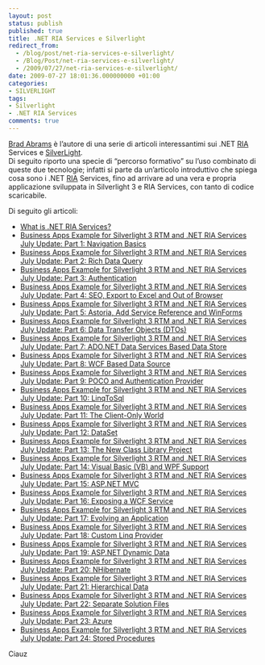 ```yaml
---
layout: post
status: publish
published: true
title: .NET RIA Services e Silverlight
redirect_from: 
  - /blog/post/net-ria-services-e-silverlight/
  - /Blog/Post/net-ria-services-e-silverlight/
  - /2009/07/27/net-ria-services-e-silverlight/
date: 2009-07-27 18:01:36.000000000 +01:00
categories:
- SILVERLIGHT
tags:
- Silverlight
- .NET RIA Services
comments: true
---
```

<p>
	<a href="http://blogs.msdn.com/brada/default.aspx" rel="nofollow" target="_blank" title="Brad Abrams">Brad Abrams</a> &egrave; l&rsquo;autore di una serie di articoli interessantimi sui .NET <a href="http://it.wikipedia.org/wiki/Rich_Internet_application" rel="nofollow" target="_blank" title="Rich Internet Application">RIA</a> Services e <a href="http://silverlight.net/" rel="nofollow" target="_blank">SilverLight</a>. <br />
	Di seguito riporto una specie di &ldquo;percorso formativo&rdquo; su l&rsquo;uso combinato di queste due tecnologie; infatti si parte da un&rsquo;articolo introduttivo che spiega cosa sono i .NET <a href="http://it.wikipedia.org/wiki/Rich_Internet_application" rel="nofollow" target="_blank" title="Rich Internet Application">RIA</a> Services, fino ad arrivare ad una vera e propria applicazione sviluppata in Silverlight 3 e RIA Services, con tanto di codice scaricabile.</p>
<p>
	Di seguito gli articoli:</p>
<ul>
	<li>
		<a href="http://blogs.msdn.com/brada/archive/2009/03/19/what-is-net-ria-services.aspx" rel="nofollow" target="_blank" title="What is .NET RIA Services?">What is .NET RIA Services?</a></li>
	<li>
		<a href="http://blogs.msdn.com/brada/archive/2009/07/10/amazing-business-apps-example-updated-for-silverlight-3-rtm-and-net-ria-services-july-update.aspx" rel="nofollow" target="_blank" title="Business Apps Example for Silverlight 3 RTM and .NET RIA Services July Update: Part 1: Navigation Basics">Business Apps Example for Silverlight 3 RTM and .NET RIA Services July Update: Part 1: Navigation Basics</a></li>
	<li>
		<a href="http://blogs.msdn.com/brada/archive/2009/07/11/business-apps-example-for-silverlight-3-rtm-and-net-ria-services-july-update-part-1-rich-data-query.aspx" rel="nofollow" target="_blank" title="Business Apps Example for Silverlight 3 RTM and .NET RIA Services July Update: Part 2: Rich Data Query">Business Apps Example for Silverlight 3 RTM and .NET RIA Services July Update: Part 2: Rich Data Query</a></li>
	<li>
		<a href="http://blogs.msdn.com/brada/archive/2009/07/13/business-apps-example-for-silverlight-3-rtm-and-net-ria-services-july-update-part-3-authentication.aspx" rel="nofollow" target="_blank" title="Business Apps Example for Silverlight 3 RTM and .NET RIA Services July Update: Part 3: Authentication">Business Apps Example for Silverlight 3 RTM and .NET RIA Services July Update: Part 3: Authentication</a></li>
	<li>
		<a href="http://blogs.msdn.com/brada/archive/2009/07/14/business-apps-example-for-silverlight-3-rtm-and-net-ria-services-july-update-part-4-seo-export-to-excel-and-out-of-browser.aspx" rel="nofollow" target="_blank" title="Business Apps Example for Silverlight 3 RTM and .NET RIA Services July Update: Part 4: SEO, Export to Excel and Out of Browser">Business Apps Example for Silverlight 3 RTM and .NET RIA Services July Update: Part 4: SEO, Export to Excel and Out of Browser</a></li>
	<li>
		<a href="http://blogs.msdn.com/brada/archive/2009/07/15/business-apps-example-for-silverlight-3-rtm-and-net-ria-services-july-update-part-5-astoria-add-reference-and-winforms.aspx" rel="nofollow" target="_blank" title="Business Apps Example for Silverlight 3 RTM and .NET RIA Services July Update: Part 5: Astoria, Add Service Reference and WinForms">Business Apps Example for Silverlight 3 RTM and .NET RIA Services July Update: Part 5: Astoria, Add Service Reference and WinForms</a></li>
	<li>
		<a href="http://blogs.msdn.com/brada/archive/2009/07/16/business-apps-example-for-silverlight-3-rtm-and-net-ria-services-july-update-part-6-data-transfer-objects-dtos.aspx" rel="nofollow" target="_blank" title="Business Apps Example for Silverlight 3 RTM and .NET RIA Services July Update: Part 6: Data Transfer Objects (DTOs)">Business Apps Example for Silverlight 3 RTM and .NET RIA Services July Update: Part 6: Data Transfer Objects (DTOs)</a></li>
	<li>
		<a href="http://blogs.msdn.com/brada/archive/2009/07/21/business-apps-example-for-silverlight-3-rtm-and-net-ria-services-july-update-part-7-services-based-data-store.aspx" rel="nofollow" target="_blank" title="Business Apps Example for Silverlight 3 RTM and .NET RIA Services July Update: Part 7: ADO.NET Data Services Based Data Store">Business Apps Example for Silverlight 3 RTM and .NET RIA Services July Update: Part 7: ADO.NET Data Services Based Data Store</a></li>
	<li>
		<a href="http://blogs.msdn.com/brada/archive/2009/07/17/business-apps-example-for-silverlight-3-rtm-and-net-ria-services-july-update-part-8-wcf-based-data-source.aspx" rel="nofollow" target="_blank" title="Business Apps Example for Silverlight 3 RTM and .NET RIA Services July Update: Part 8: WCF Based Data Source">Business Apps Example for Silverlight 3 RTM and .NET RIA Services July Update: Part 8: WCF Based Data Source</a></li>
	<li>
		<a href="http://blogs.msdn.com/brada/archive/2009/07/22/business-apps-example-for-silverlight-3-rtm-and-net-ria-services-july-update-part-6-poco-and-authentication-provider.aspx" rel="nofollow" target="_blank" title="Business Apps Example for Silverlight 3 RTM and .NET RIA Services July Update: Part 9: POCO and Authentication Provider">Business Apps Example for Silverlight 3 RTM and .NET RIA Services July Update: Part 9: POCO and Authentication Provider</a></li>
	<li>
		<a href="http://blogs.msdn.com/brada/archive/2009/07/23/business-apps-example-for-silverlight-3-rtm-and-net-ria-services-july-update-part-9-linqtosql.aspx" rel="nofollow" target="_blank" title="Business Apps Example for Silverlight 3 RTM and .NET RIA Services July Update: Part 10: LinqToSql">Business Apps Example for Silverlight 3 RTM and .NET RIA Services July Update: Part 10: LinqToSql</a></li>
	<li>
		<a href="http://blogs.msdn.com/brada/archive/2009/07/24/business-apps-example-for-silverlight-3-rtm-and-net-ria-services-july-update-part-11-the-client-only-world.aspx" rel="nofollow" target="_blank" title="Business Apps Example for Silverlight 3 RTM and .NET RIA Services July Update: Part 11: The Client-Only World">Business Apps Example for Silverlight 3 RTM and .NET RIA Services July Update: Part 11: The Client-Only World</a></li>
	<li>
		<a href="http://blogs.msdn.com/brada/archive/2009/07/27/business-apps-example-for-silverlight-3-rtm-and-net-ria-services-july-update-part-9-dataset.aspx" rel="nofollow" target="_blank" title="Business Apps Example for Silverlight 3 RTM and .NET RIA Services July Update: Part 12: DataSet">Business Apps Example for Silverlight 3 RTM and .NET RIA Services July Update: Part 12: DataSet</a></li>
	<li>
		<a href="http://blogs.msdn.com/brada/archive/2009/07/28/business-apps-example-for-silverlight-3-rtm-and-net-ria-services-july-update-part-11-the-new-class-library-project.aspx" rel="nofollow" target="_blank" title="Business Apps Example for Silverlight 3 RTM and .NET RIA Services July Update: Part 13: The New Class Library Project">Business Apps Example for Silverlight 3 RTM and .NET RIA Services July Update: Part 13: The New Class Library Project</a></li>
	<li>
		<a href="http://blogs.msdn.com/brada/archive/2009/07/29/business-apps-example-for-silverlight-3-rtm-and-net-ria-services-july-update-part-xx-visual-basic-vb-and-wpf-support.aspx" rel="nofollow" target="_blank" title="Business Apps Example for Silverlight 3 RTM and .NET RIA Services July Update: Part 14: Visual Basic (VB) and WPF Support">Business Apps Example for Silverlight 3 RTM and .NET RIA Services July Update: Part 14: Visual Basic (VB) and WPF Support</a></li>
	<li>
		<a href="http://blogs.msdn.com/brada/archive/2009/07/30/business-apps-example-for-silverlight-3-rtm-and-net-ria-services-july-update-part-xx-asp-net-mvc.aspx" rel="nofollow" target="_blank" title="Business Apps Example for Silverlight 3 RTM and .NET RIA Services July Update: Part 15: ASP.NET MVC">Business Apps Example for Silverlight 3 RTM and .NET RIA Services July Update: Part 15: ASP.NET MVC</a></li>
	<li>
		<a href="http://blogs.msdn.com/brada/archive/2009/07/31/business-apps-example-for-silverlight-3-rtm-and-net-ria-services-july-update-part-xx-exposing-a-wcf-service.aspx" rel="nofollow" target="_blank" title="Business Apps Example for Silverlight 3 RTM and .NET RIA Services July Update: Part 16: Exposing a WCF Service">Business Apps Example for Silverlight 3 RTM and .NET RIA Services July Update: Part 16: Exposing a WCF Service</a></li>
	<li>
		<a href="http://blogs.msdn.com/brada/archive/2009/08/03/business-apps-example-for-silverlight-3-rtm-and-net-ria-services-july-update-part-xx-evolving-an-application.aspx" rel="nofollow" target="_blank" title="Business Apps Example for Silverlight 3 RTM and .NET RIA Services July Update: Part 17: Evolving an Application">Business Apps Example for Silverlight 3 RTM and .NET RIA Services July Update: Part 17: Evolving an Application</a></li>
	<li>
		<a href="http://blogs.msdn.com/brada/archive/2009/08/04/business-apps-example-for-silverlight-3-rtm-and-net-ria-services-july-update-part-xx-custom-linq-provider.aspx" rel="nofollow" target="_blank" title="Business Apps Example for Silverlight 3 RTM and .NET RIA Services July Update: Part 18: Custom Linq Provider">Business Apps Example for Silverlight 3 RTM and .NET RIA Services July Update: Part 18: Custom Linq Provider</a></li>
	<li>
		<a href="http://blogs.msdn.com/brada/archive/2009/08/05/business-apps-example-for-silverlight-3-rtm-and-net-ria-services-july-update-asp-net-dynamic-data.aspx" rel="nofollow" target="_blank" title="Business Apps Example for Silverlight 3 RTM and .NET RIA Services July Update: Part 19: ASP.NET Dynamic Data">Business Apps Example for Silverlight 3 RTM and .NET RIA Services July Update: Part 19: ASP.NET Dynamic Data</a></li>
	<li>
		<a href="http://blogs.msdn.com/brada/archive/2009/08/06/business-apps-example-for-silverlight-3-rtm-and-net-ria-services-july-update-part-nhibernate.aspx" rel="nofollow" target="_blank" title="Business Apps Example for Silverlight 3 RTM and .NET RIA Services July Update: Part 20: NHibernate">Business Apps Example for Silverlight 3 RTM and .NET RIA Services July Update: Part 20: NHibernate</a></li>
	<li>
		<a href="http://blogs.msdn.com/brada/archive/2009/08/10/business-apps-example-for-silverlight-3-rtm-and-net-ria-services-july-update-part-hierarchal-data.aspx" rel="nofollow" target="_blank" title="Business Apps Example for Silverlight 3 RTM and .NET RIA Services July Update: Part 21: Hierarchical Data">Business Apps Example for Silverlight 3 RTM and .NET RIA Services July Update: Part 21: Hierarchical Data</a></li>
	<li>
		<a href="http://blogs.msdn.com/brada/archive/2009/08/11/business-apps-example-for-silverlight-3-rtm-and-net-ria-services-july-update-part-22-separate-solution-files.aspx" rel="nofollow" target="_blank" title="Business Apps Example for Silverlight 3 RTM and .NET RIA Services July Update: Part 22: Separate Solution Files">Business Apps Example for Silverlight 3 RTM and .NET RIA Services July Update: Part 22: Separate Solution Files</a></li>
	<li>
		<a href="http://blogs.msdn.com/brada/archive/2009/08/21/business-apps-example-for-silverlight-3-rtm-and-net-ria-services-july-update-part-23-azure.aspx" rel="nofollow" target="_blank" title="Business Apps Example for Silverlight 3 RTM and .NET RIA Services July Update: Part 23: Azure">Business Apps Example for Silverlight 3 RTM and .NET RIA Services July Update: Part 23: Azure</a></li>
	<li>
		<a href="http://blogs.msdn.com/brada/archive/2009/08/24/business-apps-example-for-silverlight-3-rtm-and-net-ria-services-july-update-part-24-stored-procedures.aspx" rel="nofollow" target="_blank" title="Business Apps Example for Silverlight 3 RTM and .NET RIA Services July Update: Part 24: Stored Procedures">Business Apps Example for Silverlight 3 RTM and .NET RIA Services July Update: Part 24: Stored Procedures</a></li>
</ul>
<p>
	Ciauz</p>
